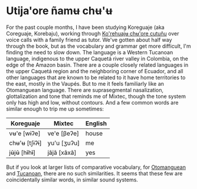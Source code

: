 # Utija'ore ñamʉ chʉ'ʉ
For the past couple months, I have been studying Koreguaje (aka Coreguaje, Korebaju), working through [Ko'rehuajʉ chʉ'ore cutuñu](https://www.sil.org/resources/archives/19097) over voice calls with a family friend as tutor. We've gotten about half way through the book, but as the vocabulary and grammar get more difficult, I'm finding the need to slow down. The language is a Western Tucanoan language, indigenous to the upper Caquetá river valley in Colombia, on the edge of the Amazon basin. There are a couple closely related languages in the upper Caquetá region and the neighboring corner of Ecuador, and all other languages that are known to be related to it have home territories to the east, mostly in the Vaupés. But to me it feels familiarly like an Otomanguean language. There are suprasegmental nasalization, glottalization and tone that reminds me of Mixtec, though the tone system only has high and low, without contours. And a few common words are similar enough to trip me up sometimes:

| Koreguaje | Mixtec | English |
|-----------|--------|---------|
| vʉ'e [wɨʔe] | ve'e [βeʔe] | house |
| chʉ'ʉ [tʃɨʔɨ] | yu'u [ʒuʔu] | me |
| jʉ̃jʉ̃ [hɨ̃hɨ̃] | jãjã [xãxã] | yes |

But if you look at larger lists of comparative vocabulary, for [Otomanguean](https://en.wikipedia.org/wiki/Oto-Manguean_languages#Lexicon) and [Tucanoan](https://en.wikipedia.org/wiki/Tucanoan_languages#Proto-language), there are no such similarities. It seems that these few are coincidentally similar words, in similar sound systems.

